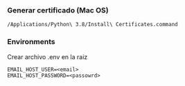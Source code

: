 ### Generar certificado (Mac OS)

```
/Applications/Python\ 3.8/Install\ Certificates.command  
```

### Environments

Crear archivo .env en la raiz

```
EMAIL_HOST_USER=<email>
EMAIL_HOST_PASSWORD=<passowrd>
```